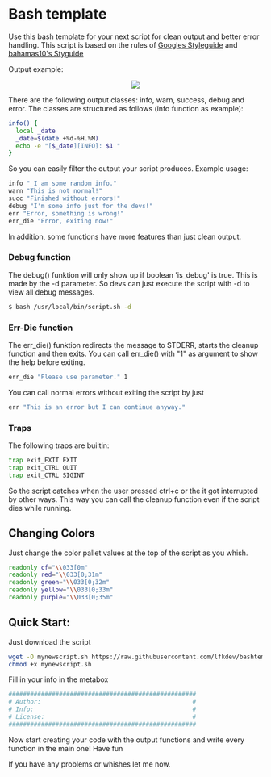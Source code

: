 # Bash template
Use this bash template for your next script for clean output and better error handling.
This script is based on the rules of 
[Googles Styleguide](https://google.github.io/styleguide/shell.xml)
and 
[bahamas10's Styguide](https://github.com/bahamas10/bash-style-guide)

Output example:
<p align="center">
  <img src="https://s18.directupload.net/images/190518/92au6td4.png">
</p>

There are the following output classes: info, warn, success, debug and error.
The classes are structured as follows (info function as example):
```bash
info() {
  local _date
  _date=$(date +%d-%H.%M)
  echo -e "[$_date][INFO]: $1 "
} 
```

So you can easily filter the output your script produces.
Example usage:
```bash
info " I am some random info."
warn "This is not normal!"
succ "Finished without errors!"
debug "I'm some info just for the devs!"
err "Error, something is wrong!"
err_die "Error, exiting now!"
```

In addition, some functions have more features than just clean output.
### Debug function
The debug() funktion will only show up if boolean 'is_debug' is true. This is made by the -d parameter. So devs can just execute the script with -d to view all debug messages.
```bash
$ bash /usr/local/bin/script.sh -d
```
### Err-Die function
The err_die() funktion redirects the message to STDERR, 
starts the cleanup function and then exits.
You can call err_die() with "1" as argument to show the help before exiting.
```bash
err_die "Please use parameter." 1
```
You can call normal errors without exiting the script by just 
```bash
err "This is an error but I can continue anyway."
```

### Traps
The following traps are builtin:
```bash
trap exit_EXIT EXIT
trap exit_CTRL QUIT
trap exit_CTRL SIGINT
```
So the script catches when the user pressed ctrl+c or the it got interrupted by other ways.
This way you can call the cleanup function even if the script dies while running.

## Changing Colors
Just change the color pallet values at the top of the script as you whish.
```bash
readonly cf="\\033[0m"
readonly red="\\033[0;31m"
readonly green="\\033[0;32m"
readonly yellow="\\033[0;33m"
readonly purple="\\033[0;35m"
```

## Quick Start:
Just download the script
```bash
wget -O mynewscript.sh https://raw.githubusercontent.com/lfkdev/bashtemplate/master/template_script.bash
chmod +x mynewscript.sh
```

Fill in your info in the metabox
```bash
####################################################
# Author:                                          #
# Info:                                            #
# License:                                         #
####################################################
```

Now start creating your code with the output functions and write every function in the main one! Have fun

If you have any problems or whishes let me now.
